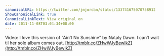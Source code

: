 ```yaml
---
canonicalURL: https://twitter.com/jmjordan/status/133741675070758912
ShowCanonicalLink: true
CanonicalLinkText: View original on
date: 2011-11-08T03:04:34+00:00
---
```

Video: I love this version of “Ain’t No Sunshine” by Nataly Dawn. I can’t wait til her solo album comes out. [http://tmblr.co/ZHwWJyBewIkZ](http://tmblr.co/ZHwWJyBewIkZ)